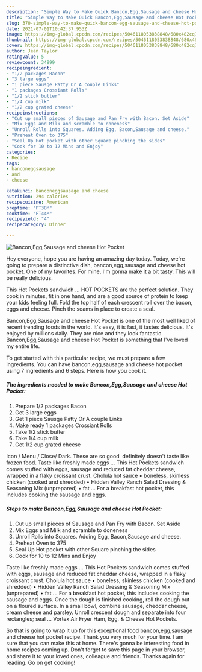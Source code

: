 ```yaml
---
description: "Simple Way to Make Quick Bancon,Egg,Sausage and cheese Hot Pocket"
title: "Simple Way to Make Quick Bancon,Egg,Sausage and cheese Hot Pocket"
slug: 370-simple-way-to-make-quick-bancon-egg-sausage-and-cheese-hot-pocket
date: 2021-07-01T10:42:37.953Z
image: https://img-global.cpcdn.com/recipes/5046118053838848/680x482cq70/banconeggsausage-and-cheese-hot-pocket-recipe-main-photo.jpg
thumbnail: https://img-global.cpcdn.com/recipes/5046118053838848/680x482cq70/banconeggsausage-and-cheese-hot-pocket-recipe-main-photo.jpg
cover: https://img-global.cpcdn.com/recipes/5046118053838848/680x482cq70/banconeggsausage-and-cheese-hot-pocket-recipe-main-photo.jpg
author: Jean Taylor
ratingvalue: 5
reviewcount: 34899
recipeingredient:
- "1/2 packages Bacon"
- "3 large eggs"
- "1 piece Sausge Patty Or A couple Links"
- "1 packages Crossiant Rolls"
- "1/2 stick butter"
- "1/4 cup milk"
- "1/2 cup grated cheese"
recipeinstructions:
- "Cut up small pieces of Sausage and Pan Fry with Bacon. Set Aside"
- "Mix Eggs and Milk and scramble to doneness"
- "Unroll Rolls into Squares. Adding Egg, Bacon,Sausage and cheese."
- "Preheat Oven to 375"
- "Seal Up Hot pocket with other Square pinching the sides"
- "Cook for 10 to 12 Mins and Enjoy"
categories:
- Recipe
tags:
- banconeggsausage
- and
- cheese

katakunci: banconeggsausage and cheese 
nutrition: 294 calories
recipecuisine: American
preptime: "PT38M"
cooktime: "PT44M"
recipeyield: "4"
recipecategory: Dinner

---
```



![Bancon,Egg,Sausage and cheese Hot Pocket](https://img-global.cpcdn.com/recipes/5046118053838848/680x482cq70/banconeggsausage-and-cheese-hot-pocket-recipe-main-photo.jpg)

Hey everyone, hope you are having an amazing day today. Today, we're going to prepare a distinctive dish, bancon,egg,sausage and cheese hot pocket. One of my favorites. For mine, I'm gonna make it a bit tasty. This will be really delicious.

This Hot Pockets sandwich … HOT POCKETS are the perfect solution. They cook in minutes, fit in one hand, and are a good source of protein to keep your kids feeling full. Fold the top half of each crescent roll over the bacon, eggs and cheese. Pinch the seams in place to create a seal.

Bancon,Egg,Sausage and cheese Hot Pocket is one of the most well liked of recent trending foods in the world. It's easy, it is fast, it tastes delicious. It's enjoyed by millions daily. They are nice and they look fantastic. Bancon,Egg,Sausage and cheese Hot Pocket is something that I've loved my entire life.


To get started with this particular recipe, we must prepare a few ingredients. You can have bancon,egg,sausage and cheese hot pocket using 7 ingredients and 6 steps. Here is how you cook it.

<!--inarticleads1-->

##### The ingredients needed to make Bancon,Egg,Sausage and cheese Hot Pocket:

1. Prepare 1/2 packages Bacon
1. Get 3 large eggs
1. Get 1 piece Sausge Patty Or A couple Links
1. Make ready 1 packages Crossiant Rolls
1. Take 1/2 stick butter
1. Take 1/4 cup milk
1. Get 1/2 cup grated cheese


Icon / Menu / Close/ Dark. These are so good ️ definitely doesn&#39;t taste like frozen food. Taste like freshly made eggs … This Hot Pockets sandwich comes stuffed with eggs, sausage and reduced fat cheddar cheese, wrapped in a flaky croissant crust. Cholula hot sauce • boneless, skinless chicken (cooked and shredded) • Hidden Valley Ranch Salad Dressing &amp; Seasoning Mix (unprepared) • fat … For a breakfast hot pocket, this includes cooking the sausage and eggs. 

<!--inarticleads2-->

##### Steps to make Bancon,Egg,Sausage and cheese Hot Pocket:

1. Cut up small pieces of Sausage and Pan Fry with Bacon. Set Aside
1. Mix Eggs and Milk and scramble to doneness
1. Unroll Rolls into Squares. Adding Egg, Bacon,Sausage and cheese.
1. Preheat Oven to 375
1. Seal Up Hot pocket with other Square pinching the sides
1. Cook for 10 to 12 Mins and Enjoy


Taste like freshly made eggs … This Hot Pockets sandwich comes stuffed with eggs, sausage and reduced fat cheddar cheese, wrapped in a flaky croissant crust. Cholula hot sauce • boneless, skinless chicken (cooked and shredded) • Hidden Valley Ranch Salad Dressing &amp; Seasoning Mix (unprepared) • fat … For a breakfast hot pocket, this includes cooking the sausage and eggs. Once the dough is finished cooking, roll the dough out on a floured surface. In a small bowl, combine sausage, cheddar cheese, cream cheese and parsley. Unroll crescent dough and separate into four rectangles; seal … Vortex Air Fryer Ham, Egg, &amp; Cheese Hot Pockets. 

So that is going to wrap it up for this exceptional food bancon,egg,sausage and cheese hot pocket recipe. Thank you very much for your time. I am sure that you can make this at home. There's gonna be interesting food in home recipes coming up. Don't forget to save this page in your browser, and share it to your loved ones, colleague and friends. Thanks again for reading. Go on get cooking!
